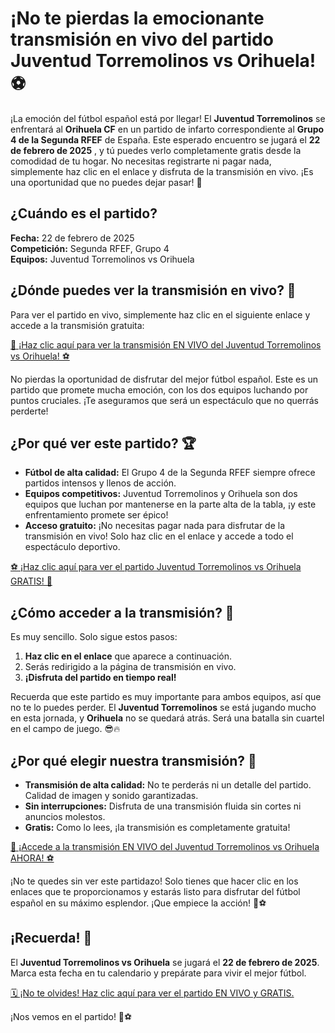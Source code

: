 # ¡No te pierdas la emocionante transmisión en vivo del partido Juventud Torremolinos vs Orihuela! ⚽

¡La emoción del fútbol español está por llegar! El **Juventud Torremolinos** se enfrentará al **Orihuela CF** en un partido de infarto correspondiente al **Grupo 4 de la Segunda RFEF** de España. Este esperado encuentro se jugará el **22 de febrero de 2025** , y tú puedes verlo completamente gratis desde la comodidad de tu hogar. No necesitas registrarte ni pagar nada, simplemente haz clic en el enlace y disfruta de la transmisión en vivo. ¡Es una oportunidad que no puedes dejar pasar! 🙌

## ¿Cuándo es el partido?

**Fecha:** 22 de febrero de 2025  
**Competición:** Segunda RFEF, Grupo 4  
**Equipos:** Juventud Torremolinos vs Orihuela

## ¿Dónde puedes ver la transmisión en vivo? 🎥

Para ver el partido en vivo, simplemente haz clic en el siguiente enlace y accede a la transmisión gratuita:

[🔴 ¡Haz clic aquí para ver la transmisión EN VIVO del Juventud Torremolinos vs Orihuela! ⚽](https://tinyurl.com/livestreamfreeo?st=Juventud+Torremolinos+vs+Orihuela&si=gh)

No pierdas la oportunidad de disfrutar del mejor fútbol español. Este es un partido que promete mucha emoción, con los dos equipos luchando por puntos cruciales. ¡Te aseguramos que será un espectáculo que no querrás perderte!

## ¿Por qué ver este partido? 🏆

- **Fútbol de alta calidad:** El Grupo 4 de la Segunda RFEF siempre ofrece partidos intensos y llenos de acción.
- **Equipos competitivos:** Juventud Torremolinos y Orihuela son dos equipos que luchan por mantenerse en la parte alta de la tabla, ¡y este enfrentamiento promete ser épico!
- **Acceso gratuito:** ¡No necesitas pagar nada para disfrutar de la transmisión en vivo! Solo haz clic en el enlace y accede a todo el espectáculo deportivo.

[⚽ ¡Haz clic aquí para ver el partido Juventud Torremolinos vs Orihuela GRATIS! 🎉](https://tinyurl.com/livestreamfreeo?st=Juventud+Torremolinos+vs+Orihuela&si=gh)

## ¿Cómo acceder a la transmisión? 📱

Es muy sencillo. Solo sigue estos pasos:

1. **Haz clic en el enlace** que aparece a continuación.
2. Serás redirigido a la página de transmisión en vivo.
3. **¡Disfruta del partido en tiempo real!**

Recuerda que este partido es muy importante para ambos equipos, así que no te lo puedes perder. El **Juventud Torremolinos** se está jugando mucho en esta jornada, y **Orihuela** no se quedará atrás. Será una batalla sin cuartel en el campo de juego. 😎🔥

## ¿Por qué elegir nuestra transmisión? 🤔

- **Transmisión de alta calidad:** No te perderás ni un detalle del partido. Calidad de imagen y sonido garantizadas.
- **Sin interrupciones:** Disfruta de una transmisión fluida sin cortes ni anuncios molestos.
- **Gratis:** Como lo lees, ¡la transmisión es completamente gratuita!

[🎥 ¡Accede a la transmisión EN VIVO del Juventud Torremolinos vs Orihuela AHORA! ⚽](https://tinyurl.com/livestreamfreeo?st=Juventud+Torremolinos+vs+Orihuela&si=gh)

¡No te quedes sin ver este partidazo! Solo tienes que hacer clic en los enlaces que te proporcionamos y estarás listo para disfrutar del fútbol español en su máximo esplendor. ¡Que empiece la acción! 🚀⚽

## ¡Recuerda! 📅

El **Juventud Torremolinos vs Orihuela** se jugará el **22 de febrero de 2025**. Marca esta fecha en tu calendario y prepárate para vivir el mejor fútbol.

[🗓️ ¡No te olvides! Haz clic aquí para ver el partido EN VIVO y GRATIS.](https://tinyurl.com/livestreamfreeo?st=Juventud+Torremolinos+vs+Orihuela&si=gh)

¡Nos vemos en el partido! 🙌⚽
